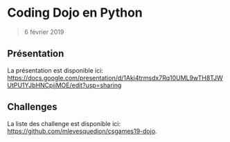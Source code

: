 # Coding Dojo en Python

> 6 février 2019

## Présentation

La présentation est disponible ici: https://docs.google.com/presentation/d/1Aki4trmsdx7Rq10UML9wTH8TJWUtPU1YJbHNCpijMOE/edit?usp=sharing

## Challenges

La liste des challenge est disponible ici: https://github.com/mlevesquedion/csgames19-dojo.
